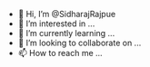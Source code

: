 - 👋 Hi, I’m @SidharajRajpue
- 👀 I’m interested in ...
- 🌱 I’m currently learning ...
- 💞️ I’m looking to collaborate on ...
- 📫 How to reach me ...

<!---
SidharajRajpue/SidharajRajpue is a ✨ special ✨ repository because its `README.md` (this file) appears on your GitHub profile.
You can click the Preview link to take a look at your changes.
--->
